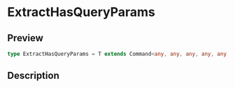 
      
# ExtractHasQueryParams

<div class="api-docs__section" data-reactroot="">

## Preview

</div><div class="api-docs__preview type single" data-reactroot="">

```ts
type ExtractHasQueryParams = T extends Command<any, any, any, any, any, any, any, any, any, infer  Q> ? Q : never;
```

</div><div class="api-docs__section" data-reactroot="">

## Description

</div><div class="api-docs__description" data-reactroot=""><span class="api-docs__do-not-parse">



</span></div>